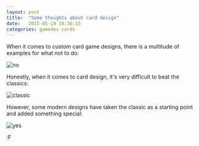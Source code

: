 ```yaml
---
layout: post
title:  "Some thoughts about card design"
date:   2015-05-19 10:36:15
categories: gamedes cards
---
```


When it comes to custom card game designs, there is a multitude of examples for what not to do:

![no](https://farm8.staticflickr.com/7731/17671522320_594f63a735_c_d.jpg)

Honestly, when it comes to card design, it's very difficult to beat the classics:

![classic](https://farm9.staticflickr.com/8824/17238652173_712d868937_c_d.jpg)

However, some modern designs have taken the classic as a starting point and added something special:

![yes](https://farm9.staticflickr.com/8853/17671522160_b5b25bb3c9_c_d.jpg)



:F

